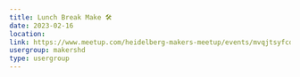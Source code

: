 ```yaml
---
title: Lunch Break Make 🛠️
date: 2023-02-16
location: 
link: https://www.meetup.com/heidelberg-makers-meetup/events/mvqjtsyfcdbvb/
usergroup: makershd
type: usergroup
---
```

